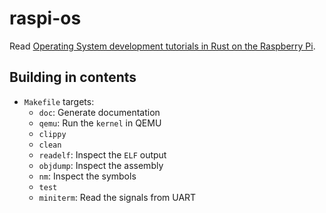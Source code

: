 # raspi-os

Read [Operating System development tutorials in Rust on the Raspberry Pi](https://github.com/rust-embedded/rust-raspberrypi-OS-tutorials).

## Building in contents

- `Makefile` targets:
  - `doc`: Generate documentation
  - `qemu`: Run the `kernel` in QEMU
  - `clippy`
  - `clean`
  - `readelf`: Inspect the `ELF` output
  - `objdump`: Inspect the assembly
  - `nm`: Inspect the symbols
  - `test`
  - `miniterm`: Read the signals from UART
